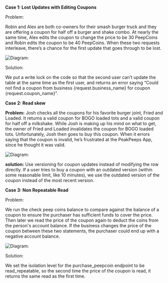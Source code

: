 **Case 1: Lost Updates with Editing Coupons**

Problem:

Robin and Alex are both co-owners for their smash burger truck and they are offering a coupon for half off a burger and shake combo. At nearly the same time, Alex edits the coupon to change the price to be 30 PeepCoins and Robin edits the coupon to be 40 PeepCoins. When these two requests interleave, there’s a chance for the first update that goes through to be lost.

![Diagram:](https://github.com/n-shinde/PeakPeeps/assets/71895570/768cbae5-cce2-46ec-bf94-aa0d56943366)

Solution:

We put a write lock on the code so that the second user can’t update the table at the same time as the first user, and returns an error saying “Could not find a coupon from business {request.business_name} for coupon {request.coupon_name}”.

**Case 2: Read skew**

**Problem:** Josh checks all the coupons for his favorite burger joint, Fried and Loaded. It returns a valid coupon for BOGO loaded tots and a valid coupon for half off a milkshake. While Josh is making up his mind on what to get, the owner of Fried and Loaded invalidates the coupon for BOGO loaded tots. Unfortunately, Josh then goes to buy this coupon. When it errors saying that the coupon is invalid, he’s frustrated at the PeakPeeps App, since he thought it was valid.

![Diagram:](https://github.com/n-shinde/PeakPeeps/assets/114194038/7e1ef596-4dad-4280-8973-abc7ae35ba10)

**solution:** Use versioning for coupon updates instead of modifying the row directly. If a user tries to buy a coupon with an outdated version (within some reasonable limit, like 10 minutes), we use the outdated version of the coupon instead of the most recent version.

**Case 3: Non Repeatable Read**

Problem:

We run the check peep coins balance to compare against the balance of a coupon to ensure the purchaser has sufficient funds to cover the price. Then later we read the price of the coupon again to deduct the coins from the person's account balance. If the business changes the price of the coupon between these two statements, the purchaser could end up with a negative account balance.

![Diagram:](https://github.com/n-shinde/PeakPeeps/assets/104091934/6e3140c2-8c29-4e81-9e93-f018c01e2c4b)

Solution:

We set the isolation level for the purchase_peepcoin endpoint to be read_repeatable, so the second time the price of the coupon is read, it returns the same read as the first time.
